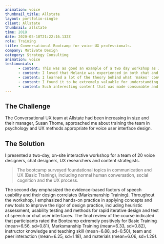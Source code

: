 ```yaml
---
animation: voice
thumbnail_title: Allstate
layout: portfolio-single
client: Allstate
thumbnail: allstate
time: 2018
date: 2020-05-18T21:22:16.132Z
role: Training
title: Conversational Bootcamp for voice UX professionals.
company: Motivate Design
category: Strategy Consulting
animation: voice
testimonials:
      - content: This was as good an example of a two day workshop as I have experienced in my 20 years as a UX professional.  Not only does Melanie have command of the subject at a level very few others (if any) can match, but her standards for presentation, instruction, and creating an  impactful learning experience are very rare in our field.
      - content: I loved that Melanie was experienced in both chat and IVR so that we had a customized experience that was thought to be impossible.
      - content: I learned a lot of the theory behind what 'makes' conversations, and what makes them good... which in turn helped me learn how to objectively analyze and critique designs.
      - content: I found it to be extremely valuable for understanding the structure of conversations and how to measure the various aspects of speech.
      - content: Such interesting content that was made consumable and relevant to actual projects I have starting up.
---
```

## The Challenge

The Conversational UX team at Allstate had been increasing in size and their manager, Susan Thome, approached me about training the team in psychology and UX methods appropriate for voice user interface design.

## The Solution

I presented a two-day, on-site interactive workshop for a team of 20 voice designers, chat designers, UX researchers and content strategists.

> The bootcamp surveyed foundational topics in communication and UX (Basic Training), including normal human conversation, social cognition and the UX process.

The second day emphasized the evidence-based factors of speech usability and their design correlates (Marksmanship Training). Throughout the workshop, I emphasized hands-on practice in applying concepts and new tools to improve the rigor of design practice, including heuristic assessment, usability testing and methods for rapid iterative design and test of speech or chat user interfaces. The final review of the course indicated that participants rated the Bootcamp extremely positively for Basic Training (mean=6.56, sd=0.81), Marksmanship Training (mean=6.33, sd=0.82), instructor knowledge and teaching skill (mean=6.88, sd=0.50), team and peer interaction (mean=6.25, sd=1.18), and materials (mean=6.06, sd=1.29).